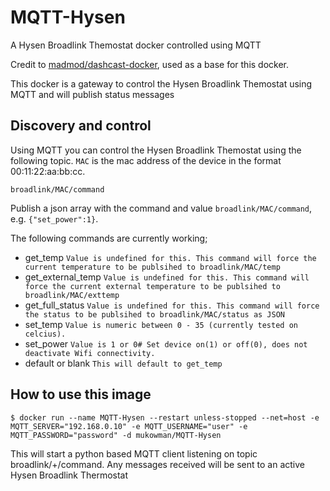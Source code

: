 # MQTT-Hysen
A Hysen Broadlink Themostat docker controlled using MQTT

Credit to [madmod/dashcast-docker](https://github.com/madmod/dashcast-docker), used as a base for this docker.

This docker is a gateway to control the Hysen Broadlink Themostat using MQTT and will publish status messages

## Discovery and control

Using MQTT you can control the Hysen Broadlink Themostat using the following topic. `MAC` is the mac address of the device in the format 00:11:22:aa:bb:cc.

	broadlink/MAC/command
  
Publish a json array with the command and value
`broadlink/MAC/command`, e.g. `{"set_power":1}`.

The following commands are currently working;

- get_temp `Value is undefined for this. This command will force the current temperature to be publsihed to broadlink/MAC/temp`
- get_external_temp `Value is undefined for this. This command will force the current external temperature to be publsihed to broadlink/MAC/exttemp`
- get_full_status `Value is undefined for this. This command will force the status to be publsihed to broadlink/MAC/status as JSON`
- set_temp `Value is numeric between 0 - 35 (currently tested on celcius).`
- set_power `Value is 1 or 0# Set device on(1) or off(0), does not deactivate Wifi connectivity.`
- default or blank `This will default to get_temp`

## How to use this image

```console
$ docker run --name MQTT-Hysen --restart unless-stopped --net=host -e MQTT_SERVER="192.168.0.10" -e MQTT_USERNAME="user" -e MQTT_PASSWORD="password" -d mukowman/MQTT-Hysen
```
This will start a python based MQTT client listening on topic broadlink/+/command.
Any messages received will be sent to an active Hysen Broadlink Thermostat
